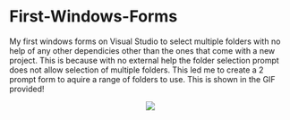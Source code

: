 # First-Windows-Forms
My first windows forms on Visual Studio to select multiple folders with no help of any other dependicies other than the ones that come with a new project. This is because with no external help the folder selection prompt does not allow selection of multiple folders. This led me to create a 2 prompt form to aquire a range of folders to use. This is shown in the GIF provided!



<p align="center">
  <img src="https://user-images.githubusercontent.com/60107217/173978745-ae4a3cb0-113c-438c-b401-d797224960d1.gif" />
</p>
